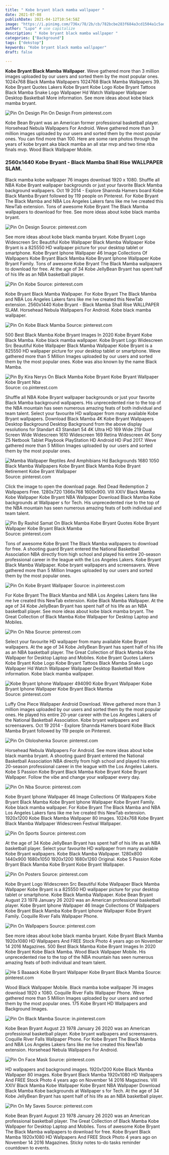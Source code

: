 ```yaml
---
title: " Kobe bryant black mamba wallpaper "
date: 2021-07-08
publishDate: 2021-04-12T10:54:58Z
image: "https://i.pinimg.com/736x/78/2b/cb/782bcbe283f684a3cd1504a1c5ad993e.jpg"
author: "Lupo" # use capitalize
description: " Kobe bryant black mamba wallpaper "
categories: ["Background"]
tags: ["dekstop"]
keywords: "Kobe bryant black mamba wallpaper"
draft: false

---
```



**Kobe Bryant Black Mamba Wallpaper**. Weve gathered more than 3 million images uploaded by our users and sorted them by the most popular ones. 1024x768 Black Mamba Wallpapers 1024768 Black Mamba Wallpapers 39. Kobe Bryant Quotes Lakers Kobe Bryant Kobe Logo Kobe Bryant Tattoos Black Mamba Snake Logo Wallpaper Hd Watch Wallpaper Wallpaper Desktop Basketball More information. See more ideas about kobe black mamba bryant.

![Pin On Design](https://i.pinimg.com/736x/30/b2/b9/30b2b95f34b5780311edc9a433e02a47.jpg "Pin On Design")
Pin On Design From pinterest.com


Kobe Bean Bryant was an American former professional basketball player. Horsehead Nebula Wallpapers For Android. Weve gathered more than 3 million images uploaded by our users and sorted them by the most popular ones. You can find more than 100. Here are some rare photos through the years of kobe bryant aka black mamba an all star mvp and two time nba finals mvp. Wood Black Wallpaper Mobile.

### 2560x1440 Kobe Bryant - Black Mamba Shall Rise WALLPAPER SLAM.

Black mamba kobe wallpaper 76 images download 1920 x 1080. Shuffle all NBA Kobe Bryant wallpaper backgrounds or just your favorite Black Mamba background wallpapers. Oct 19 2014 - Explore Shannda Hamers board Kobe Black Mamba Bryant followed by 119 people on Pinterest. For Kobe Bryant The Black Mamba and NBA Los Angeles Lakers fans like me Ive created this NewTab extension. Tons of awesome Kobe Bryant The Black Mamba wallpapers to download for free. See more ideas about kobe black mamba bryant.


![Pin On Design](https://i.pinimg.com/736x/30/b2/b9/30b2b95f34b5780311edc9a433e02a47.jpg "Pin On Design")
Source: pinterest.com

See more ideas about kobe black mamba bryant. Kobe Bryant Logo Widescreen Src Beautiful Kobe Wallpaper Black Mamba Wallpaper Kobe Bryant is a 825550 HD wallpaper picture for your desktop tablet or smartphone. Kobe Bryant Iphone Wallpaper 46 Image Collections Of Wallpapers Kobe Bryant Black Mamba Kobe Bryant Iphone Wallpaper Kobe Bryant Family. Tons of awesome Kobe Bryant The Black Mamba wallpapers to download for free. At the age of 34 Kobe JellyBean Bryant has spent half of his life as an NBA basketball player.

![Pin On Kobe](https://i.pinimg.com/originals/08/00/7c/08007c470aa897d509ef670e42a1dd7d.jpg "Pin On Kobe")
Source: pinterest.com

Kobe Bryant Black Mamba Wallpaper. For Kobe Bryant The Black Mamba and NBA Los Angeles Lakers fans like me Ive created this NewTab extension. 2560x1440 Kobe Bryant - Black Mamba Shall Rise WALLPAPER SLAM. Horsehead Nebula Wallpapers For Android. Kobe black mamba wallpaper.

![Pin On Kobe Black Mamba](https://i.pinimg.com/originals/c6/a2/18/c6a2181e0f86eef4e7b29764f061fcc9.jpg "Pin On Kobe Black Mamba")
Source: pinterest.com

500 Best Black Mamba Kobe Bryant Images In 2020 Kobe Bryant Kobe Black Mamba. Kobe black mamba wallpaper. Kobe Bryant Logo Widescreen Src Beautiful Kobe Wallpaper Black Mamba Wallpaper Kobe Bryant is a 825550 HD wallpaper picture for your desktop tablet or smartphone. Weve gathered more than 5 Million Images uploaded by our users and sorted them by the most popular ones. Kobe was also known by the name Black Mamba.

![Pin By Kira Nerys On Black Mamba Kobe Bryant Kobe Bryant Wallpaper Kobe Bryant Nba](https://i.pinimg.com/originals/56/e9/d1/56e9d1667abcd5437c2679f309d22c75.jpg "Pin By Kira Nerys On Black Mamba Kobe Bryant Kobe Bryant Wallpaper Kobe Bryant Nba")
Source: co.pinterest.com

Shuffle all NBA Kobe Bryant wallpaper backgrounds or just your favorite Black Mamba background wallpapers. His unprecedented rise to the top of the NBA mountain has seen numerous amazing feats of both individual and team talent. Select your favourite HD wallpaper from many available Kobe Bryant wallpapers. Download Black Mamba 4K Kobe Bryant Wallpapers Desktop Background Desktop Background from the above display resolutions for Standart 43 Standart 54 4K Ultra HD 169 Wide 219 Dual Screen Wide Widescreen 1610 Widescreen 169 Retina Widescreen 4K Sony Z5 Netbook Tablet Playbook PlayStation HD Android HD iPad 2017. Weve gathered more than 5 Million Images uploaded by our users and sorted them by the most popular ones.

![Mamba Wallpaper Reptiles And Amphibians Hd Backgrounds 1680 1050 Black Mamba Wallpapers Kobe Bryant Black Mamba Kobe Bryant Retirement Kobe Bryant Wallpaper](https://i.pinimg.com/originals/56/f2/28/56f228b241083c87a4fbb51d217754e3.jpg "Mamba Wallpaper Reptiles And Amphibians Hd Backgrounds 1680 1050 Black Mamba Wallpapers Kobe Bryant Black Mamba Kobe Bryant Retirement Kobe Bryant Wallpaper")
Source: pinterest.com

Click the image to open the download page. Red Dead Redemption 2 Wallpapers Free. 1280x720 1366x768 1600x900. VIII XXIV Black Mamba Kobe Wallpaper Kobe Bryant NBA Wallpaper Download Black Mamba Kobe backgrounds at Wallpaper s for Tech. His unprecedented rise to the top of the NBA mountain has seen numerous amazing feats of both individual and team talent.

![Pin By Rashid Samat On Black Mamba Kobe Bryant Quotes Kobe Bryant Wallpaper Kobe Bryant Black Mamba](https://i.pinimg.com/originals/a8/1e/5d/a81e5d56c9379711e81f822fa9ad7303.jpg "Pin By Rashid Samat On Black Mamba Kobe Bryant Quotes Kobe Bryant Wallpaper Kobe Bryant Black Mamba")
Source: pinterest.com

Tons of awesome Kobe Bryant The Black Mamba wallpapers to download for free. A shooting guard Bryant entered the National Basketball Association NBA directly from high school and played his entire 20-season professional career in the league with the Los Angeles Lakers. Kobe Bryant Black Mamba Wallpaper. Kobe bryant wallpapers and screensavers. Weve gathered more than 5 Million Images uploaded by our users and sorted them by the most popular ones.

![Pin On Kobe Bryant Wallpaper](https://i.pinimg.com/474x/c6/ff/36/c6ff364f5715afbc4c6d9ff9beb695ac.jpg "Pin On Kobe Bryant Wallpaper")
Source: in.pinterest.com

For Kobe Bryant The Black Mamba and NBA Los Angeles Lakers fans like me Ive created this NewTab extension. Kobe Black Mamba Wallpaper. At the age of 34 Kobe JellyBean Bryant has spent half of his life as an NBA basketball player. See more ideas about kobe black mamba bryant. The Great Collection of Black Mamba Kobe Wallpaper for Desktop Laptop and Mobiles.

![Pin On Nba](https://i.pinimg.com/originals/0c/f1/38/0cf138e0e4c98d4cfc6b870161596ff3.png "Pin On Nba")
Source: pinterest.com

Select your favourite HD wallpaper from many available Kobe Bryant wallpapers. At the age of 34 Kobe JellyBean Bryant has spent half of his life as an NBA basketball player. The Great Collection of Black Mamba Kobe Wallpaper for Desktop Laptop and Mobiles. Kobe Bryant Quotes Lakers Kobe Bryant Kobe Logo Kobe Bryant Tattoos Black Mamba Snake Logo Wallpaper Hd Watch Wallpaper Wallpaper Desktop Basketball More information. Kobe black mamba wallpaper.

![Kobe Bryant Iphone Wallpaper 494090 Kobe Bryant Wallpaper Kobe Bryant Iphone Wallpaper Kobe Bryant Black Mamba](https://i.pinimg.com/564x/bf/5c/a5/bf5ca50657d4c9a7932c15a9558cd2c3.jpg "Kobe Bryant Iphone Wallpaper 494090 Kobe Bryant Wallpaper Kobe Bryant Iphone Wallpaper Kobe Bryant Black Mamba")
Source: pinterest.com

Luffy One Piece Wallpaper Android Download. Weve gathered more than 3 million images uploaded by our users and sorted them by the most popular ones. He played his entire 20-year career with the Los Angeles Lakers of the National Basketball Association. Kobe bryant wallpapers and screensavers. Oct 19 2014 - Explore Shannda Hamers board Kobe Black Mamba Bryant followed by 119 people on Pinterest.

![Pin On Ololoshenka](https://i.pinimg.com/originals/f8/b4/81/f8b4814000e6220b446db17472057bf5.jpg "Pin On Ololoshenka")
Source: pinterest.com

Horsehead Nebula Wallpapers For Android. See more ideas about kobe black mamba bryant. A shooting guard Bryant entered the National Basketball Association NBA directly from high school and played his entire 20-season professional career in the league with the Los Angeles Lakers. Kobe S Passion Kobe Bryant Black Mamba Kobe Bryant Kobe Bryant Wallpaper. Follow the vibe and change your wallpaper every day.

![Pin On Nba](https://i.pinimg.com/474x/96/a5/05/96a505636a0e39094c9e5bb199e5b815.jpg "Pin On Nba")
Source: pinterest.com

Kobe Bryant Iphone Wallpaper 46 Image Collections Of Wallpapers Kobe Bryant Black Mamba Kobe Bryant Iphone Wallpaper Kobe Bryant Family. Kobe black mamba wallpaper. For Kobe Bryant The Black Mamba and NBA Los Angeles Lakers fans like me Ive created this NewTab extension. 1920x1200 Kobe Black Mamba Wallpaper 80 images. 1024x768 Kobe Bryant Black Mamba Wallpaper Widescreen Festival Wallpaper.

![Pin On Sports](https://i.pinimg.com/originals/b2/59/eb/b259eb75c0acebcb60c6abb7bd3d25ee.jpg "Pin On Sports")
Source: pinterest.com

At the age of 34 Kobe JellyBean Bryant has spent half of his life as an NBA basketball player. Select your favourite HD wallpaper from many available Kobe Bryant wallpapers. Kobe Black Mamba Wallpaper. 1280x800 1440x900 1680x1050 1920x1200 1680x1260 Original. Kobe S Passion Kobe Bryant Black Mamba Kobe Bryant Kobe Bryant Wallpaper.

![Pin On Posters](https://i.pinimg.com/originals/35/d6/00/35d6005e24c7062d23b24efcca3f5eec.jpg "Pin On Posters")
Source: pinterest.com

Kobe Bryant Logo Widescreen Src Beautiful Kobe Wallpaper Black Mamba Wallpaper Kobe Bryant is a 825550 HD wallpaper picture for your desktop tablet or smartphone. Kobe Black Mamba Wallpaper. Kobe Bean Bryant August 23 1978 January 26 2020 was an American professional basketball player. Kobe Bryant Iphone Wallpaper 46 Image Collections Of Wallpapers Kobe Bryant Black Mamba Kobe Bryant Iphone Wallpaper Kobe Bryant Family. Coquille River Falls Wallpaper Phone.

![Pin On Wallpapers](https://i.pinimg.com/originals/9e/5f/4b/9e5f4bbc09cfc2b103aab745e3191207.jpg "Pin On Wallpapers")
Source: pinterest.com

See more ideas about kobe black mamba bryant. Kobe Bryant Black Mamba 1920x1080 HD Wallpapers And FREE Stock Photo 4 years ago on November 14 2016 Magazines. 500 Best Black Mamba Kobe Bryant Images In 2020 Kobe Bryant Kobe Black Mamba. Wood Black Wallpaper Mobile. His unprecedented rise to the top of the NBA mountain has seen numerous amazing feats of both individual and team talent.

![He S Baaaack Kobe Bryant Wallpaper Kobe Bryant Black Mamba](https://i.pinimg.com/originals/1f/0a/02/1f0a02bb7e6139182b992e39659dde59.png "He S Baaaack Kobe Bryant Wallpaper Kobe Bryant Black Mamba")
Source: pinterest.com

Wood Black Wallpaper Mobile. Black mamba kobe wallpaper 76 images download 1920 x 1080. Coquille River Falls Wallpaper Phone. Weve gathered more than 5 Million Images uploaded by our users and sorted them by the most popular ones. 175 Kobe Bryant HD Wallpapers and Background Images.

![Pin On Black Mamba](https://i.pinimg.com/originals/c9/a9/2c/c9a92cdd8d9b86b90bb1711e1d8f94a2.jpg "Pin On Black Mamba")
Source: in.pinterest.com

Kobe Bean Bryant August 23 1978 January 26 2020 was an American professional basketball player. Kobe bryant wallpapers and screensavers. Coquille River Falls Wallpaper Phone. For Kobe Bryant The Black Mamba and NBA Los Angeles Lakers fans like me Ive created this NewTab extension. Horsehead Nebula Wallpapers For Android.

![Pin On Face Mask](https://i.pinimg.com/736x/f5/23/4c/f5234c1282fcf55bd8659424a08995ca.jpg "Pin On Face Mask")
Source: pinterest.com

HD wallpapers and background images. 1920x1200 Kobe Black Mamba Wallpaper 80 images. Kobe Bryant Black Mamba 1920x1080 HD Wallpapers And FREE Stock Photo 4 years ago on November 14 2016 Magazines. VIII XXIV Black Mamba Kobe Wallpaper Kobe Bryant NBA Wallpaper Download Black Mamba Kobe backgrounds at Wallpaper s for Tech. At the age of 34 Kobe JellyBean Bryant has spent half of his life as an NBA basketball player.

![Pin On My Saves](https://i.pinimg.com/736x/78/2b/cb/782bcbe283f684a3cd1504a1c5ad993e.jpg "Pin On My Saves")
Source: pinterest.com

Kobe Bean Bryant August 23 1978 January 26 2020 was an American professional basketball player. The Great Collection of Black Mamba Kobe Wallpaper for Desktop Laptop and Mobiles. Tons of awesome Kobe Bryant The Black Mamba wallpapers to download for free. Kobe Bryant Black Mamba 1920x1080 HD Wallpapers And FREE Stock Photo 4 years ago on November 14 2016 Magazines. Sticky notes to-do tasks reminder countdown to events.

